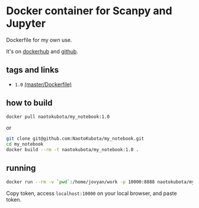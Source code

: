 # Docker container for Scanpy and Jupyter

Dockerfile for my own use.

It's on [dockerhub](https://hub.docker.com/r/naotokubota/my_notebook) and [github](https://github.com/NaotoKubota/my_notebook).

## tags and links

- `1.0` [(master/Dockerfile)](https://github.com/NaotoKubota/my_notebook/blob/master/Dockerfile)

## how to build

```sh
docker pull naotokubota/my_notebook:1.0
```

or

```sh
git clone git@github.com:NaotoKubota/my_notebook.git
cd my_notebook
docker build --rm -t naotokubota/my_notebook:1.0 .
```

## running

```sh
docker run --rm -v `pwd`:/home/jovyan/work -p 10000:8888 naotokubota/my_notebook:1.0
```

Copy token, access `localhost:10000` on your local browser, and paste token.
